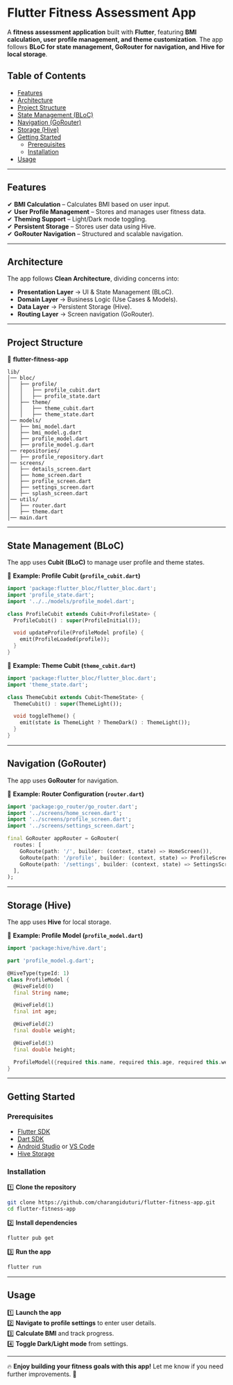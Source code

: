 # **Flutter Fitness Assessment App**  

A **fitness assessment application** built with **Flutter**, featuring **BMI calculation, user profile management, and theme customization**. The app follows **BLoC for state management, GoRouter for navigation, and Hive for local storage**.

## **Table of Contents**
- [Features](#features)
- [Architecture](#architecture)
- [Project Structure](#project-structure)
- [State Management (BLoC)](#state-management-bloc)
- [Navigation (GoRouter)](#navigation-gorouter)
- [Storage (Hive)](#storage-hive)
- [Getting Started](#getting-started)
  - [Prerequisites](#prerequisites)
  - [Installation](#installation)
- [Usage](#usage)


---

## **Features**  
✔ **BMI Calculation** – Calculates BMI based on user input.  
✔ **User Profile Management** – Stores and manages user fitness data.  
✔ **Theming Support** – Light/Dark mode toggling.  
✔ **Persistent Storage** – Stores user data using Hive.  
✔ **GoRouter Navigation** – Structured and scalable navigation.  

---

## **Architecture**  
The app follows **Clean Architecture**, dividing concerns into:  

- **Presentation Layer** → UI & State Management (BLoC).  
- **Domain Layer** → Business Logic (Use Cases & Models).  
- **Data Layer** → Persistent Storage (Hive).  
- **Routing Layer** → Screen navigation (GoRouter).  

---

## **Project Structure**  
📂 **flutter-fitness-app**  
```
lib/
│── bloc/  
│   ├── profile/  
│   │   ├── profile_cubit.dart  
│   │   ├── profile_state.dart  
│   ├── theme/  
│   │   ├── theme_cubit.dart  
│   │   ├── theme_state.dart  
│── models/  
│   ├── bmi_model.dart  
│   ├── bmi_model.g.dart  
│   ├── profile_model.dart  
│   ├── profile_model.g.dart  
│── repositories/  
│   ├── profile_repository.dart  
│── screens/  
│   ├── details_screen.dart  
│   ├── home_screen.dart  
│   ├── profile_screen.dart  
│   ├── settings_screen.dart  
│   ├── splash_screen.dart  
│── utils/  
│   ├── router.dart  
│   ├── theme.dart  
│── main.dart  
```  

---

## **State Management (BLoC)**
The app uses **Cubit (BLoC)** to manage user profile and theme states.

📌 **Example: Profile Cubit (`profile_cubit.dart`)**  
```dart
import 'package:flutter_bloc/flutter_bloc.dart';
import 'profile_state.dart';
import '../../models/profile_model.dart';

class ProfileCubit extends Cubit<ProfileState> {
  ProfileCubit() : super(ProfileInitial());

  void updateProfile(ProfileModel profile) {
    emit(ProfileLoaded(profile));
  }
}
```

📌 **Example: Theme Cubit (`theme_cubit.dart`)**  
```dart
import 'package:flutter_bloc/flutter_bloc.dart';
import 'theme_state.dart';

class ThemeCubit extends Cubit<ThemeState> {
  ThemeCubit() : super(ThemeLight());

  void toggleTheme() {
    emit(state is ThemeLight ? ThemeDark() : ThemeLight());
  }
}
```

---

## **Navigation (GoRouter)**
The app uses **GoRouter** for navigation.

📌 **Example: Router Configuration (`router.dart`)**  
```dart
import 'package:go_router/go_router.dart';
import '../screens/home_screen.dart';
import '../screens/profile_screen.dart';
import '../screens/settings_screen.dart';

final GoRouter appRouter = GoRouter(
  routes: [
    GoRoute(path: '/', builder: (context, state) => HomeScreen()),
    GoRoute(path: '/profile', builder: (context, state) => ProfileScreen()),
    GoRoute(path: '/settings', builder: (context, state) => SettingsScreen()),
  ],
);
```

---

## **Storage (Hive)**
The app uses **Hive** for local storage.

📌 **Example: Profile Model (`profile_model.dart`)**  
```dart
import 'package:hive/hive.dart';

part 'profile_model.g.dart';

@HiveType(typeId: 1)
class ProfileModel {
  @HiveField(0)
  final String name;

  @HiveField(1)
  final int age;

  @HiveField(2)
  final double weight;

  @HiveField(3)
  final double height;

  ProfileModel({required this.name, required this.age, required this.weight, required this.height});
}
```

---

## **Getting Started**

### **Prerequisites**
- [Flutter SDK](https://flutter.dev/docs/get-started/install)
- [Dart SDK](https://dart.dev/get-dart)
- [Android Studio](https://developer.android.com/studio) or [VS Code](https://code.visualstudio.com/)
- [Hive Storage](https://pub.dev/packages/hive)

### **Installation**
1️⃣ **Clone the repository**  
```bash
git clone https://github.com/charangiduturi/flutter-fitness-app.git
cd flutter-fitness-app
```
2️⃣ **Install dependencies**  
```bash
flutter pub get
```
3️⃣ **Run the app**  
```bash
flutter run
```

---

## **Usage**
1️⃣ **Launch the app**  
2️⃣ **Navigate to profile settings** to enter user details.  
3️⃣ **Calculate BMI** and track progress.  
4️⃣ **Toggle Dark/Light mode** from settings.  

---



🔥 **Enjoy building your fitness goals with this app!** Let me know if you need further improvements. 🚀
